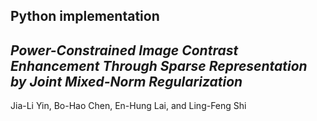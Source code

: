 ## Python implementation
## *Power-Constrained Image Contrast Enhancement Through Sparse Representation by Joint Mixed-Norm Regularization*
Jia-Li Yin, Bo-Hao Chen, En-Hung Lai, and Ling-Feng Shi


